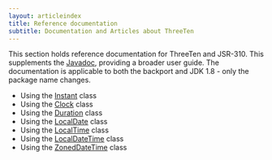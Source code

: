 ```yaml
---
layout: articleindex
title: Reference documentation
subtitle: Documentation and Articles about ThreeTen
---
```


This section holds reference documentation for ThreeTen and JSR-310.
This supplements the [Javadoc](https://docs.oracle.com/javase/8/docs/api/java/time/package-summary.html), providing a broader user guide.
The documentation is applicable to both the backport and JDK 1.8 - only the package name changes.

* Using the [Instant](instant.html) class
* Using the [Clock](clock.html) class
* Using the [Duration](duration.html) class
* Using the [LocalDate](local-date.html) class
* Using the [LocalTime](local-time.html) class
* Using the [LocalDateTime](local-date-time.html) class
* Using the [ZonedDateTime](zoned-date-time.html) class
